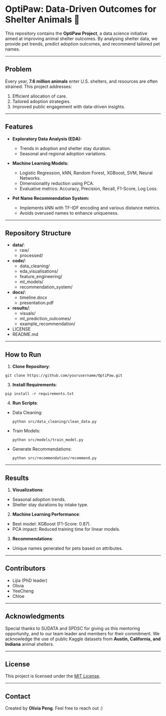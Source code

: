 # OptiPaw: Data-Driven Outcomes for Shelter Animals 🐾

This repository contains the **OptiPaw Project**, a data science initiative aimed at improving animal shelter outcomes. By analysing shelter data, we provide pet trends, predict adoption outcomes, and recommend tailored pet names.

---

## Problem
Every year, **7.6 million animals** enter U.S. shelters, and resources are often strained. This project addresses:
1. Efficient allocation of care.
2. Tailored adoption strategies.
3. Improved public engagement with data-driven insights.

---

## Features
- **Exploratory Data Analysis (EDA):**
  - Trends in adoption and shelter stay duration.
  - Seasonal and regional adoption variations.

- **Machine Learning Models:**
  - Logistic Regression, kNN, Random Forest, XGBoost, SVM, Neural Networks.
  - Dimensionality reduction using PCA.
  - Evaluative metrics: Accuracy, Precision, Recall, F1-Score, Log Loss.

- **Pet Name Recommendation System:**
  - Implements kNN with TF-IDF encoding and various distance metrics.
  - Avoids overused names to enhance uniqueness.

---

## Repository Structure
- **data/**:
  - raw/
  - processed/
- **code/**:
  - data_cleaning/
  - eda_visualisations/
  - feature_engineering/
  - ml_models/
  - recommendation_system/
- **docs/**:
  - timeline.docx
  - presentation.pdf
- **results/**:
  - visuals/
  - ml_prediction_outcomes/
  - example_recommendation/
- LICENSE
- README.md

---

## How to Run

1. **Clone Repository**:
  ```
  git clone https://github.com/yourusername/OptiPaw.git
  ```

3. **Install Requirements**:
  ```
  pip install -r requirements.txt
  ```
4. **Run Scripts**:
- Data Cleaning:
  ```
  python src/data_cleaning/clean_data.py
  ```
- Train Models:
  ```
  python src/models/train_model.py
  ```
- Generate Recommendations:
  ```
  python src/recommendation/recommend.py
  ```

---

## Results
1. **Visualizations**:
- Seasonal adoption trends.
- Shelter stay durations by intake type.
2. **Machine Learning Performance**:
- Best model: XGBoost (F1-Score: 0.87).
- PCA impact: Reduced training time for linear models.
3. **Recommendations**:
- Unique names generated for pets based on attributes.

---

## Contributors
- Lijia (PhD leader)
- Olivia
- YeeCheng
- Chloe

---

## Acknowledgments
Special thanks to SUDATA and SPDSC for giving us this mentoring opportunity, and to our team leader and members for their commitment. We acknowledge the use of public Kaggle datasets from **Austin, California, and Indiana** animal shelters.

---

## License
This project is licensed under the [MIT License](LICENSE).

---

## Contact
Created by **Olivia Peng**. Feel free to reach out :)

